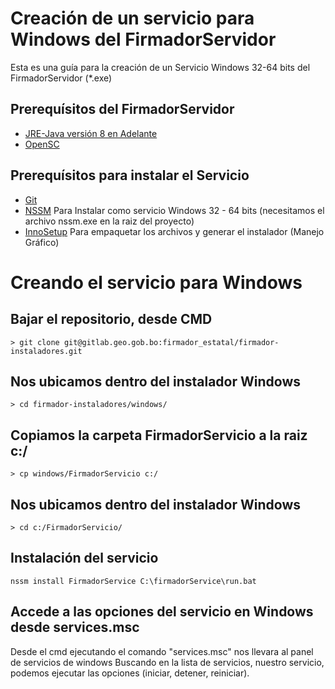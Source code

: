 # Creación de un servicio para Windows del FirmadorServidor

Esta es una guía para la creación de un Servicio Windows 32-64 bits del FirmadorServidor (*.exe)

## Prerequísitos del FirmadorServidor

- [JRE-Java versión 8 en Adelante](https://www.java.com/es/download/manual.jsp)
- [OpenSC](https://github.com/OpenSC/OpenSC)


## Prerequísitos para instalar el Servicio

- [Git](https://git-scm.com/)
- [NSSM](http://nssm.cc/download) Para Instalar como servicio Windows 32 - 64 bits (necesitamos el archivo nssm.exe en la raiz del proyecto)
- [InnoSetup](https://inno-setup.uptodown.com/windows) Para empaquetar los archivos y generar el instalador (Manejo Gráfico)

# Creando el servicio para Windows

## Bajar el repositorio, desde CMD

```
> git clone git@gitlab.geo.gob.bo:firmador_estatal/firmador-instaladores.git
```

## Nos ubicamos dentro del instalador Windows

```
> cd firmador-instaladores/windows/
```

## Copiamos la carpeta FirmadorServicio a la raiz c:/

```
> cp windows/FirmadorServicio c:/
```

## Nos ubicamos dentro del instalador Windows

```
> cd c:/FirmadorServicio/
```

## Instalación del servicio

```
nssm install FirmadorService C:\firmadorService\run.bat
```

## Accede a las opciones del servicio en Windows desde services.msc

Desde el cmd ejecutando el comando "services.msc" nos llevara al panel de servicios de windows
Buscando en la lista de servicios, nuestro servicio, podemos ejecutar las opciones (iniciar, detener, reiniciar).
